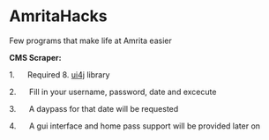 # AmritaHacks
Few programs that make life at Amrita easier


**CMS
Scraper:**

1.     
Required 8.	[ui4j](https://github.com/ui4j/ui4j) library

2.     
Fill in your username, password, date and excecute

3.     
A daypass for that date will be requested

4.     
A gui interface and home pass support will be
provided later on
